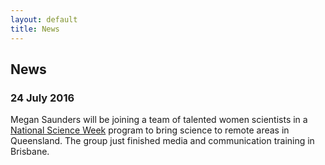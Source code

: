 ```yaml
---
layout: default
title: News
---
```


## News

### 24 July 2016
Megan Saunders will be joining a team of talented women scientists in a <a href ="http://www.scienceweek.net.au/">National Science Week</a>   program to bring science to remote areas in Queensland. The group just finished media and communication training in Brisbane.
